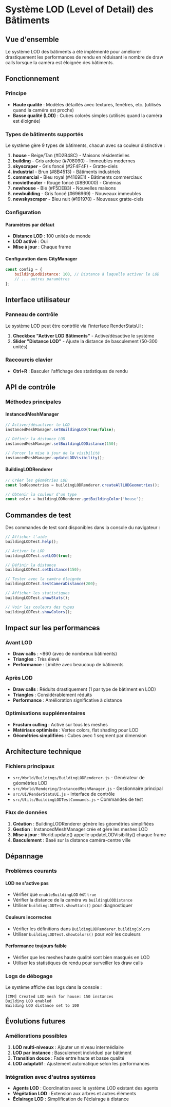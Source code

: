 # Système LOD (Level of Detail) des Bâtiments

## Vue d'ensemble

Le système LOD des bâtiments a été implémenté pour améliorer drastiquement les performances de rendu en réduisant le nombre de draw calls lorsque la caméra est éloignée des bâtiments.

## Fonctionnement

### Principe
- **Haute qualité** : Modèles détaillés avec textures, fenêtres, etc. (utilisés quand la caméra est proche)
- **Basse qualité (LOD)** : Cubes colorés simples (utilisés quand la caméra est éloignée)

### Types de bâtiments supportés
Le système gère 9 types de bâtiments, chacun avec sa couleur distinctive :

1. **house** - Beige/Tan (#D2B48C) - Maisons résidentielles
2. **building** - Gris ardoise (#708090) - Immeubles modernes  
3. **skyscraper** - Gris foncé (#2F4F4F) - Gratte-ciels
4. **industrial** - Brun (#8B4513) - Bâtiments industriels
5. **commercial** - Bleu royal (#4169E1) - Bâtiments commerciaux
6. **movietheater** - Rouge foncé (#8B0000) - Cinémas
7. **newhouse** - Blé (#F5DEB3) - Nouvelles maisons
8. **newbuilding** - Gris foncé (#696969) - Nouveaux immeubles
9. **newskyscraper** - Bleu nuit (#191970) - Nouveaux gratte-ciels

### Configuration

#### Paramètres par défaut
- **Distance LOD** : 100 unités de monde
- **LOD activé** : Oui
- **Mise à jour** : Chaque frame

#### Configuration dans CityManager
```javascript
const config = {
    buildingLodDistance: 100, // Distance à laquelle activer le LOD
    // ... autres paramètres
};
```

## Interface utilisateur

### Panneau de contrôle
Le système LOD peut être contrôlé via l'interface RenderStatsUI :

1. **Checkbox "Activer LOD Bâtiments"** - Active/désactive le système
2. **Slider "Distance LOD"** - Ajuste la distance de basculement (50-300 unités)

### Raccourcis clavier
- **Ctrl+R** : Basculer l'affichage des statistiques de rendu

## API de contrôle

### Méthodes principales

#### InstancedMeshManager
```javascript
// Activer/désactiver le LOD
instancedMeshManager.setBuildingLOD(true/false);

// Définir la distance LOD
instancedMeshManager.setBuildingLODDistance(150);

// Forcer la mise à jour de la visibilité
instancedMeshManager.updateLODVisibility();
```

#### BuildingLODRenderer
```javascript
// Créer les géométries LOD
const lodGeometries = buildingLODRenderer.createAllLODGeometries();

// Obtenir la couleur d'un type
const color = buildingLODRenderer.getBuildingColor('house');
```

## Commandes de test

Des commandes de test sont disponibles dans la console du navigateur :

```javascript
// Afficher l'aide
buildingLODTest.help();

// Activer le LOD
buildingLODTest.setLOD(true);

// Définir la distance
buildingLODTest.setDistance(150);

// Tester avec la caméra éloignée
buildingLODTest.testCameraDistance(200);

// Afficher les statistiques
buildingLODTest.showStats();

// Voir les couleurs des types
buildingLODTest.showColors();
```

## Impact sur les performances

### Avant LOD
- **Draw calls** : ~860 (avec de nombreux bâtiments)
- **Triangles** : Très élevé
- **Performance** : Limitée avec beaucoup de bâtiments

### Après LOD
- **Draw calls** : Réduits drastiquement (1 par type de bâtiment en LOD)
- **Triangles** : Considérablement réduits
- **Performance** : Amélioration significative à distance

### Optimisations supplémentaires
- **Frustum culling** : Activé sur tous les meshes
- **Matériaux optimisés** : Vertex colors, flat shading pour LOD
- **Géométries simplifiées** : Cubes avec 1 segment par dimension

## Architecture technique

### Fichiers principaux
- `src/World/Buildings/BuildingLODRenderer.js` - Générateur de géométries LOD
- `src/World/Rendering/InstancedMeshManager.js` - Gestionnaire principal
- `src/UI/RenderStatsUI.js` - Interface de contrôle
- `src/Utils/BuildingLODTestCommands.js` - Commandes de test

### Flux de données
1. **Création** : BuildingLODRenderer génère les géométries simplifiées
2. **Gestion** : InstancedMeshManager crée et gère les meshes LOD
3. **Mise à jour** : World.update() appelle updateLODVisibility() chaque frame
4. **Basculement** : Basé sur la distance caméra-centre ville

## Dépannage

### Problèmes courants

#### LOD ne s'active pas
- Vérifier que `enableBuildingLOD` est `true`
- Vérifier la distance de la caméra vs `buildingLODDistance`
- Utiliser `buildingLODTest.showStats()` pour diagnostiquer

#### Couleurs incorrectes
- Vérifier les définitions dans `BuildingLODRenderer.buildingColors`
- Utiliser `buildingLODTest.showColors()` pour voir les couleurs

#### Performance toujours faible
- Vérifier que les meshes haute qualité sont bien masqués en LOD
- Utiliser les statistiques de rendu pour surveiller les draw calls

### Logs de débogage
Le système affiche des logs dans la console :
```
[IMM] Created LOD mesh for house: 150 instances
Building LOD enabled
Building LOD distance set to 100
```

## Évolutions futures

### Améliorations possibles
1. **LOD multi-niveaux** : Ajouter un niveau intermédiaire
2. **LOD par instance** : Basculement individuel par bâtiment
3. **Transition douce** : Fade entre haute et basse qualité
4. **LOD adaptatif** : Ajustement automatique selon les performances

### Intégration avec d'autres systèmes
- **Agents LOD** : Coordination avec le système LOD existant des agents
- **Végétation LOD** : Extension aux arbres et autres éléments
- **Éclairage LOD** : Simplification de l'éclairage à distance 